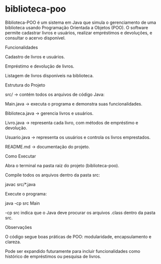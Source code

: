 # biblioteca-poo

Biblioteca-POO é um sistema em Java que simula o gerenciamento de uma biblioteca usando Programação Orientada a Objetos (POO). O software permite cadastrar livros e usuários, realizar empréstimos e devoluções, e consultar o acervo disponível.

Funcionalidades

Cadastro de livros e usuários.

Empréstimo e devolução de livros.

Listagem de livros disponíveis na biblioteca.

Estrutura do Projeto

src/ → contém todos os arquivos de código Java:

Main.java → executa o programa e demonstra suas funcionalidades.

Biblioteca.java → gerencia livros e usuários.

Livro.java → representa cada livro, com métodos de empréstimo e devolução.

Usuario.java → representa os usuários e controla os livros emprestados.

README.md → documentação do projeto.

Como Executar

Abra o terminal na pasta raiz do projeto (biblioteca-poo).

Compile todos os arquivos dentro da pasta src:

javac src/*.java


Execute o programa:

java -cp src Main


-cp src indica que o Java deve procurar os arquivos .class dentro da pasta src.

Observações

O código segue boas práticas de POO: modularidade, encapsulamento e clareza.

Pode ser expandido futuramente para incluir funcionalidades como histórico de empréstimos ou pesquisa de livros.